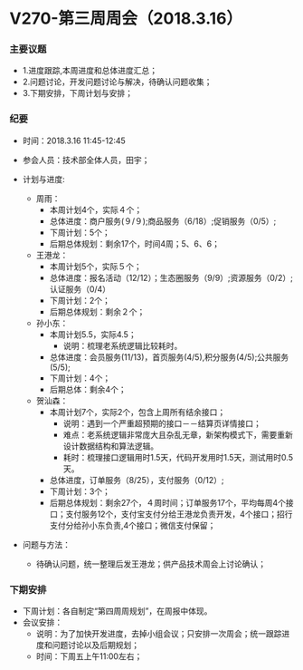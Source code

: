 # V270-第三周周会（2018.3.16）

### 主要议题

* 1.进度跟踪,本周进度和总体进度汇总；
* 2.问题讨论，开发问题讨论与解决，待确认问题收集；
* 3.下期安排，下周计划与安排；

### 纪要

* 时间：2018.3.16 11:45-12:45
* 参会人员：技术部全体人员，田宇；
* 计划与进度:
	* 周雨：
		* 本周计划4个，实际４个；
		* 总体进度：商户服务(９/９);商品服务（6/18）;促销服务（0/5）;
		* 下周计划：5个；
		* 后期总体规划：剩余17个，时间4周；5、6、6；
	* 王港龙：
		* 本周计划5个，实际５个；
		* 总体进度：报名活动（12/12）；生态圈服务（9/9）;资源服务（0/2）;认证服务（0/4）
		* 下周计划：2个；
		* 后期总体规划：剩余２个；
	* 孙小东：
		* 本周计划5.5，实际4.5；
			* 说明：梳理老系统逻辑比较耗时。
		* 总体进度：会员服务(11/13)，首页服务(4/5),积分服务(4/5);公共服务(5/5);
		* 下周计划：4个；
		* 后期总体：剩余4个；
	* 贺汕森：
		* 本周计划7个，实际2个，包含上周所有结余接口；
			* 说明：遇到一个严重超预期的接口－－结算页详情接口；
			* 难点：老系统逻辑非常庞大且杂乱无章，新架构模式下，需要重新设计数据结构和算法逻辑。
			* 耗时：梳理接口逻辑用时1.5天，代码开发用时1.5天，测试用时0.5天。
		* 总体进度，订单服务（8/25），支付服务（0/12）;
		* 下周计划：3个；
		* 后期总体规划：剩余27个，４周时间；订单服务17个，平均每周4个接口；支付服务12个，支付宝支付分给王港龙负责开发，4个接口；招行支付分给孙小东负责,4个接口；微信支付保留；

* 问题与方法：
	* 待确认问题，统一整理后发王港龙；供产品技术周会上讨论确认；

### 下期安排

* 下周计划：各自制定“第四周周规划”，在周报中体现。
* 会议安排：
	* 说明：为了加快开发进度，去掉小组会议；只安排一次周会；统一跟踪进度和问题讨论以及后期规划；
	* 时间：下周五上午11:00左右；
